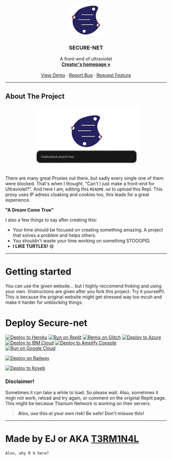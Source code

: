 <!-- PROJECT LOGO -->
<br />
<div align="center">
  <a href="https://SECURE-NET.testing-websites.repl.co/">
    <img src="static/uv.png" alt="Logo" width="100" height="100">
  </a>

  <h3 align="center">SECURE-NET</h3>

  <p align="center">
    A front-end of ultraviolet 
    <br />
    <a href="https://home-page.testing-websites.repl.co/"><strong>Creator's homepage »</strong></a>
    <br />
    <br />
    <a href="https://SECURE-NET.testing-websites.repl.co/">View Demo</a>
    ·
    <a href="https://replit.com/@Testing-websites/SECURE-NET?v=1">Report Bug</a>
    ·
    <a href="https://replit.com/@Testing-websites/SECURE-NET?v=1">Request Feature</a>
  </p>
</div>

<!-- ABOUT THE PROJECT -->

___
## About The Project


<div align="center">
<img src="static/uv-preview.png" alt="Logo" width="330.077121" height="200">
</div>


There are many great Proxies out there, but sadly every single one of them were blocked. That's when I thought, "Can't I just make a front-end for Ultraviolet?". And here I am, editing this `README.md` to upload this Repl. This proxy uses IP adress cloaking and cookies too, this leads for a great experience. 

**"A Dream Come True"**

I also a few things to say after creating this:
* Your time should be focused on creating something amazing. A project that solves a problem and helps others.
* You shouldn't waste your time working on something STOOOPID.
* **I LIKE TURTLES!** :smile:
___
# Getting started

You can use the given website... but I highly reccomend froking and using your own. (Instructions are given after you fork this project. Try it yourself!). This is because the priginal website might get stressed way too mcuh and make it harder for unblocking things.

# Deploy Secure-net

[![Deploy to Heroku](https://raw.githubusercontent.com/BinBashBanana/deploy-buttons/master/buttons/remade/heroku.svg)](https://heroku.com/deploy/?template=https://github.com/T3M1N4L/secure-net)
[![Run on Replit](https://raw.githubusercontent.com/BinBashBanana/deploy-buttons/master/buttons/remade/replit.svg)](https://replit.com/github/T3M1N4L/secure-net)
[![Remix on Glitch](https://raw.githubusercontent.com/BinBashBanana/deploy-buttons/master/buttons/remade/glitch.svg)](https://glitch.com/edit/#!/import/github/T3M1N4L/secure-net)
[![Deploy to Azure](https://raw.githubusercontent.com/BinBashBanana/deploy-buttons/master/buttons/remade/azure.svg)](https://deploy.azure.com/?repository=https://github.com/T3M1N4L/secure-net)
[![Deploy to IBM Cloud](https://raw.githubusercontent.com/BinBashBanana/deploy-buttons/master/buttons/remade/ibmcloud.svg)](https://cloud.ibm.com/devops/setup/deploy?repository=https://github.com/T3M1N4L/secure-net)
[![Deploy to Amplify Console](https://raw.githubusercontent.com/BinBashBanana/deploy-buttons/master/buttons/remade/amplifyconsole.svg)](https://console.aws.amazon.com/amplify/home#/deploy?repo=https://github.com/T3M1N4L/secure-net)
[![Run on Google Cloud](https://raw.githubusercontent.com/BinBashBanana/deploy-buttons/master/buttons/remade/googlecloud.svg)](https://deploy.cloud.run/?git_repo=https://github.com/T3M1N4L/secure-net)

[![Deploy on Railway](https://railway.app/button.svg)](https://railway.app/new/template?template=https%3A%2F%2Fgithub.com%2FT3M1N4L%2FHoly-Unblocker)

[![Deploy to Koyeb](https://www.koyeb.com/static/images/deploy/button.svg)](https://app.koyeb.com/deploy?type=git&repository=github.com/T3M1N4L/secure-net-Old&branch=main&name=secure-net&run_command=npm%start)

### Disclaimer!

Sometimes it can take a while to load. So please wait. Also, sometimes it migh not work, reload and try again, or comment on the original Replit page. This might be becasue Titanium Network is working on their servers.

>__Also, use this at your own risk! Be safe! Don't misuse this!__

___

# Made by __EJ__ or AKA __[T3RM1N4L](https://replit.com/@Testing-websites)__

```
Also, why R U here?
```
